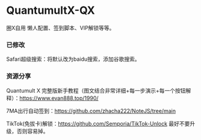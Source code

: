 # QuantumultX-QX
圈X自用
懒人配置、签到脚本、VIP解锁等等。

### 已修改
Safari超级搜索：将默认改为baidu搜索，添加谷歌搜索。

### 资源分享
Quantumult X 完整版新手教程（图文结合非常详细+每一步演示+每一个按钮解释）：https://www.evan888.top/1990/

7MA出行自动签到：https://github.com/zhacha222/NoteJS/tree/main

TikTok(免拔卡)解锁：https://github.com/Semporia/TikTok-Unlock 最好不要升级，否则容易掉。
